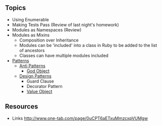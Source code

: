 ## Topics
  - Using Enumerable
  - Making Tests Pass (Review of last night's homework)
  - Modules as Namespaces (Review)
  - Modules as Mixins
    - Composition over Inheritance
    - Modules can be 'included' into a class in Ruby to be added to the list of ancestors
    - Classes can have multiple modules included
  - [Patterns](http://en.wikipedia.org/wiki/Category:Software_design_patterns)
    - [Anti Patterns](http://c2.com/cgi/wiki?AntiPattern)
      - [God Object](https://lostechies.com/chrismissal/2009/05/28/anti-patterns-and-worst-practices-monster-objects/)
    - [Design Patterns](http://en.wikipedia.org/wiki/Category:Software_design_patterns)
      - Guard Clause
      - Decorator Pattern
      - [Value Object](http://martinfowler.com/bliki/ValueObject.html)


## Resources
  - Links http://www.one-tab.com/page/0uCPT6aETxuMmzcxpVUMgw
